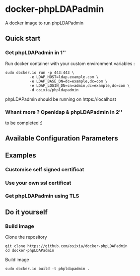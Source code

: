 # docker-phpLDAPadmin

A docker image to run phpLDAPadmin

## Quick start

### Get phpLDAPadmin in 1''
Run docker container with your custom environment variables :

    sudo docker.io run -p 443:443 \
               -e LDAP_HOST=ldap.example.com \
               -e LDAP_BASE_DN=dc=example,dc=com \
               -e LDAP_LOGIN_DN=cn=admin,dc=example,dc=com \
               -d osixia/phpldapadmin

phpLDAPadmin should be running on https://localhost


### Whant more ? Openldap & phpLDAPadmin in 2''

to be completed :)


## Available Configuration Parameters

## Examples

### Customise self signed certificat

### Use your own ssl certificat

### Get phpLDAPadmin using TLS


## Do it yourself

### Build image

Clone the repository 

    git clone https://github.com/osixia/docker-phpLDAPadmin
    cd docker-phpLDAPadmin

Build image

    sudo docker.io build -t phpldapadmin .

